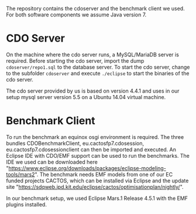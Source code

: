 The repository contains the cdoserver and the benchmark client we used. For both software components we assume Java version 7.

# CDO Server

On the machine where the cdo server runs, a MySQL/MariaDB server is required. Before starting the cdo server, import the dump `cdoserver/repo1.sql` to the database server. To start the cdo server, change to the subfolder `cdoserver` and execute `./eclipse` to start the binaries of the cdo server.

The cdo server provided by us is based on version 4.4.1 and uses in our setup mysql server version 5.5 on a Ubuntu 14.04 virtual machine. 

# Benchmark Client

To run the benchmark an equinox osgi environment is required. The three bundles CDOBenchmarkClient, eu.cactosfp7.cdosession, eu.cactosfp7.cdosessionclient can then be imported and executed. An Eclipse IDE with CDO/EMF support can be used to run the benchmarks. The IDE we used can be downloaded here "https://www.eclipse.org/downloads/packages/eclipse-modeling-tools/mars2".
The benchmark needs EMF models from one of our EC funded projects CACTOS, which can be installed via Eclipse and the update site "https://sdqweb.ipd.kit.edu/eclipse/cactos/optimisationplan/nightly/".

In our benchmark setup, we used Eclipse Mars.1 Release 4.5.1 with the EMF plugins installed. 